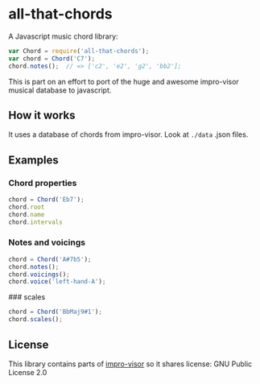 # all-that-chords

A Javascript music chord library:

```js
var Chord = require('all-that-chords');
var chord = Chord('C7');
chord.notes();  // => ['c2', 'e2', 'g2', 'bb2'];
```

This is part on an effort to port of the huge and awesome impro-visor musical database to javascript.

## How it works

It uses a database of chords from impro-visor. Look at `./data` .json files.

## Examples

### Chord properties

```js
chord = Chord('Eb7');
chord.root
chord.name
chord.intervals
```

### Notes and voicings

```js
chord = Chord('A#7b5');
chord.notes();
chord.voicings();
chord.voice('left-hand-A');
```

### scales

```js
chord = Chord('BbMaj9#1');
chord.scales();
```

## License

This library contains parts of [impro-visor](http://www.cs.hmc.edu/~keller/jazz/improvisor/)
so it shares license: GNU Public License 2.0
